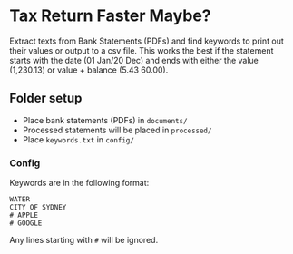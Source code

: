 # Tax Return Faster Maybe?
Extract texts from Bank Statements (PDFs) and find keywords to print out their values or output to a csv file. This works the best if the statement starts with the date (01 Jan/20 Dec) and ends with either the value (1,230.13) or value + balance (5.43 60.00).

## Folder setup
- Place bank statements (PDFs) in `documents/`
- Processed statements will be placed in `processed/`
- Place `keywords.txt` in `config/`

### Config
Keywords are in the following format:
```
WATER
CITY OF SYDNEY
# APPLE
# GOOGLE
```
Any lines starting with `#` will be ignored.
